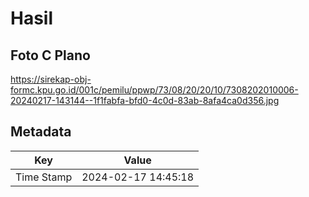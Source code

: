 # Hasil

## Foto C Plano

https://sirekap-obj-formc.kpu.go.id/001c/pemilu/ppwp/73/08/20/20/10/7308202010006-20240217-143144--1f1fabfa-bfd0-4c0d-83ab-8afa4ca0d356.jpg


## Metadata

| Key        | Value               |
| ---------- | ------------------- |
| Time Stamp | 2024-02-17 14:45:18 |



